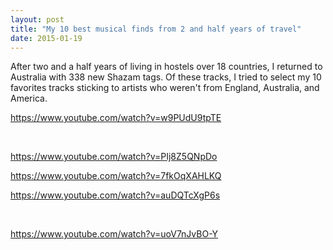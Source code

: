 ```yaml
---
layout: post
title: "My 10 best musical finds from 2 and half years of travel"
date: 2015-01-19
---
```

After two and a half years of living in hostels over 18 countries, I returned to Australia with 338 new Shazam tags. Of these tracks, I tried to select my 10 favorites tracks sticking to artists who weren't from England, Australia, and America.

https://www.youtube.com/watch?v=w9PUdU9tpTE

&nbsp;

https://www.youtube.com/watch?v=PIj8Z5QNpDo

https://www.youtube.com/watch?v=7fkOqXAHLKQ

https://www.youtube.com/watch?v=auDQTcXgP6s

&nbsp;

https://www.youtube.com/watch?v=uoV7nJvBO-Y
